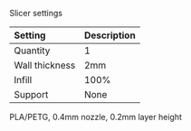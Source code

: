 Slicer settings

|Setting        |Description             |
|:--------------|:-----------------------|
|Quantity       |1                       |
|Wall thickness |2mm                     |
|Infill         |100%                    |
|Support        |None                    |


PLA/PETG, 0.4mm nozzle, 0.2mm layer height
